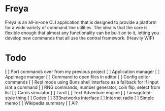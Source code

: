 # Freya

Freya is an all-in-one CLI application that is designed to provide a platform for a wide variety of command line utilities.
The idea is that the core is flexible enough that almost any functionality can be built on to it, letting you develop new commands that all use the central framework.
(Heavily WIP)

# Todo
[ ] Port commands over from my previous project
[ ] Application manager
[ ] Appimage manager
[ ] Command to open files in editor
[ ] Config editor commands
[ ] Repl mode using Buns shell interface as a fallback for if input isnt a command
[ ] RNG commands, number generator, coin flip, select from list
[ ] Cards simulator
[ ] Tarot
[ ] Text Adventure engine
[ ] Tamagotchi-style thing
[ ] Codex
[ ] 333networks interface
[ ] Internet radio
[ ] Simple memo
[ ] Wikipedia summary
[ ] AI?
